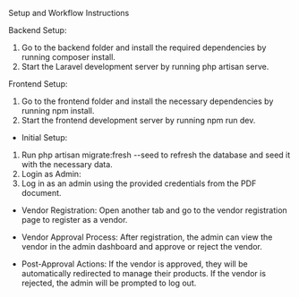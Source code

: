 Setup and Workflow Instructions

Backend Setup:
1. Go to the backend folder and install the required dependencies by running composer install.
2. Start the Laravel development server by running php artisan serve.

Frontend Setup:
1. Go to the frontend folder and install the necessary dependencies by running npm install.
2. Start the frontend development server by running npm run dev.

- Initial Setup:
1. Run php artisan migrate:fresh --seed to refresh the database and seed it with the necessary data.
2. Login as Admin:
3. Log in as an admin using the provided credentials from the PDF document.

- Vendor Registration:
Open another tab and go to the vendor registration page to register as a vendor.

- Vendor Approval Process:
After registration, the admin can view the vendor in the admin dashboard and approve or reject the vendor.

- Post-Approval Actions:
If the vendor is approved, they will be automatically redirected to manage their products.
If the vendor is rejected, the admin will be prompted to log out.
